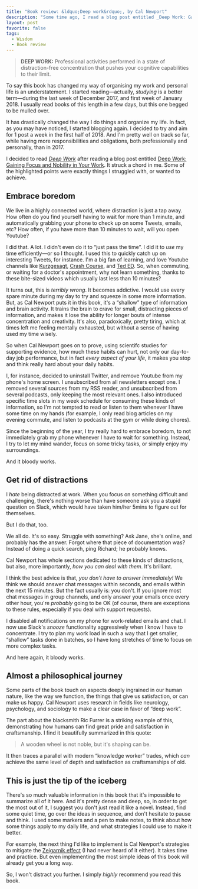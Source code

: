 ```yaml
---
title: "Book review: &ldquo;Deep work&rdquo;, by Cal Newport"
description: "Some time ago, I read a blog post entitled _Deep Work: Gaining Focus and Nobility in Your Work_, and immediately thought: &ldquo;I just _have_ to read this!&rdquo; And I am so glad I did."
layout: post
favorite: false
tags:
  - Wisdom
  - Book review
---
```


> **DEEP WORK:** Professional activities performed in a state of distraction-free concentration that pushes your cognitive capabilities to their limit.

To say this book has changed my way of organising my work and personal life is an understatement. I started reading&mdash;actually, _studying_ is a better term&mdash;during the last week of December 2017, and first week of January 2018. I usually read books of this length in a few days, but this one begged to be mulled over.

It has drastically changed the way I do things and organize my life. In fact, as you may have noticed, I started blogging again. I decided to try and aim for 1 post a week in the first half of 2018. And I'm pretty well on track so far, while having more responsibilities and obligations, both professionally and personally, than in 2017. 

I decided to read _[Deep Work](http://calnewport.com/books/deep-work/)_ after reading a blog post entitled [Deep Work: Gaining Focus and Nobility in Your Work](https://www.lullabot.com/articles/deep-work-gaining-focus-and-reaching-for-nobility-in-your-work). It struck a chord in me. Some of the highlighted points were exactly things I struggled with, or wanted to achieve.

## Embrace boredom

We live in a highly connected world, where distraction is just a tap away. How often do you find yourself having to wait for more than 1 minute, and automatically grabbing your phone to check up on some Tweets, emails, etc? How often, if you have more than 10 minutes to wait, will you open Youtube?

I did that. A lot. I didn't even do it to &ldquo;just pass the time&rdquo;. I did it to _use_ my time efficiently&mdash;or so I thought. I used this to quickly catch up on interesting Tweets, for instance. I'm a big fan of learning, and love Youtube channels like [Kurzgesagt](http://kurzgesagt.org/), [Crash Course](https://thecrashcourse.com/), and [Ted ED](https://ed.ted.com/). So, when commuting, or waiting for a doctor's appointment, why not learn something, thanks to these bite-sized videos which usually last less than 10 minutes? 

It turns out, this is _terribly wrong_. It becomes addictive. I would use every spare minute during my day to try and squeeze in some more information. But, as Cal Newport puts it in this book, it's a &ldquo;shallow&rdquo; type of information and brain activity. It trains the brain to crave for small, distracting pieces of information, and makes it lose the ability for longer bouts of intense concentration and creativity. It's also, paradoxically, pretty tiring, which at times left me feeling mentally exhausted, but without a sense of having used my time wisely.

So when Cal Newport goes on to prove, using scientifc studies for supporting evidence, how much these habits can hurt, not only our day-to-day job performance, but in fact _every aspect of your life_, it makes you stop and think really hard about your daily habits.

I, for instance, decided to uninstall Twitter, and remove Youtube from my phone's home screen. I unsubscribed from all newsletters except one. I removed several sources from my RSS reader, and unsubscribed from several podcasts, only keeping the most relevant ones. I also introduced specific time slots in my week schedule for consuming these kinds of information, so I'm not tempted to read or listen to them whenever I have some time on my hands (for example, I only read blog articles on my evening commute, and listen to podcasts at the gym or while doing chores).

Since the beginning of the year, I try really hard to embrace boredom, to not immediately grab my phone whenever I have to wait for something. Instead, I try to let my mind wander, focus on some tricky tasks, or simply enjoy my surroundings.

And it bloody works.

## Get rid of distractions

I _hate_ being distracted at work. When you focus on something difficult and challenging, there's nothing worse than have someone ask you a stupid question on Slack, which would have taken him/her 5mins to figure out for themselves.

But I do that, too. 

We all do. It's so easy. Struggle with something? Ask Jane, she's online, and probably has the answer. Forgot where that piece of documentation was? Instead of doing a quick search, ping Richard; he probably knows.

Cal Newport has whole sections dedicated to these kinds of distractions, but also, more importantly, _how you can deal with them_. It's brilliant. 

I think the best advice is that, _you don't have to answer immediately!_ We think we should answer chat messages within seconds, and emails within the next 15 minutes. But the fact usually is: you don't. If you ignore most chat messages in group channels, and only answer your emails once every other hour, you're _probably_ going to be OK (of course, there are exceptions to these rules, especially if you deal with support requests).

I disabled all notifications on my phone for work-related emails and chat. I now use Slack's _snooze_ functionality aggressively when I know I have to concentrate. I try to plan my work load in such a way that I get smaller, &ldquo;shallow&rdquo; tasks done in batches, so I have long stretches of time to focus on more complex tasks.

And here again, it bloody works.

## Almost a philosophical journey

Some parts of the book touch on aspects deeply ingrained in our human nature, like the way we function, the things that give us satisfaction, or can make us happy. Cal Newport uses research in fields like neurology, psychology, and sociology to make a clear case in favor of &ldquo;deep work&rdquo;.

The part about the blacksmith Ric Furrer is a striking example of this, demonstrating how humans can find great pride and satisfaction in craftsmanship. I find it beautifully summarized in this quote:

> A wooden wheel is not noble, but it's shaping can be.

It then traces a parallel with modern &ldquo;knowledge worker&rdquo; trades, which _can_ achieve the same level of depth and satisfaction as craftsmanships of old.

## This is just the tip of the iceberg

There's so much valuable information in this book that it's impossible to summarize all of it here. And it's pretty dense and deep, so, in order to get the most out of it, I suggest you don't just read it like a novel. Instead, find some quiet time, go over the ideas in sequence, and don't hesitate to pause and think. I used some markers and a pen to make notes, to think about how some things apply to my daily life, and what strategies I could use to make it better. 

For example, the next thing I'd like to implement is Cal Newport's strategies to mitigate the [Zeigarnik effect](https://en.wikipedia.org/wiki/Zeigarnik_effect) (I had never heard of it either). It takes time and practice. But even implementing the most simple ideas of this book will already get you a long way.

So, I won't distract you further. I simply _highly_ recommend you read this book.

